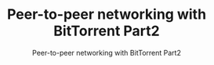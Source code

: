 ---
layout: post
title: "Peer-to-peer networking with BitTorrent Part2"
subtitle: "Peer-to-peer networking with BitTorrent Part2"
categories: essay
tags: webcdn
comments: true
---